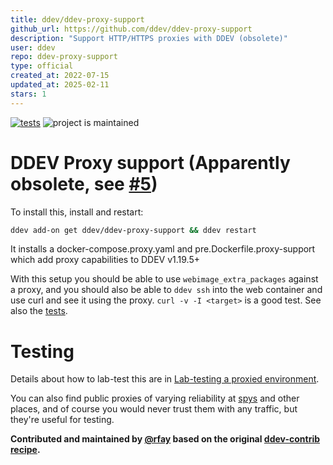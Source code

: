 ```yaml
---
title: ddev/ddev-proxy-support
github_url: https://github.com/ddev/ddev-proxy-support
description: "Support HTTP/HTTPS proxies with DDEV (obsolete)"
user: ddev
repo: ddev-proxy-support
type: official
created_at: 2022-07-15
updated_at: 2025-02-11
stars: 1
---
```


[![tests](https://github.com/ddev/ddev-proxy-support/actions/workflows/tests.yml/badge.svg)](https://github.com/ddev/ddev-proxy-support/actions/workflows/tests.yml) ![project is maintained](https://img.shields.io/maintenance/yes/2023.svg)

# DDEV Proxy support (Apparently obsolete, see [#5](https://github.com/ddev/ddev-proxy-support/issues/5))

To install this, install and restart:

```sh
ddev add-on get ddev/ddev-proxy-support && ddev restart
```

It installs a docker-compose.proxy.yaml and pre.Dockerfile.proxy-support which add proxy capabilities to DDEV v1.19.5+

With this setup you should be able to use `webimage_extra_packages` against a proxy, and you should also be able to `ddev ssh` into the web container and use curl and see it using the proxy. `curl -v -I <target>` is a good test. See also the [tests](tests/test.bats).

# Testing

Details about how to lab-test this are in [Lab-testing a proxied environment](https://github.com/ddev/ddev-proxy-support/blob/main/lab-testing.md).

You can also find public proxies of varying reliability at [spys](https://spys.one/free-proxy-list/US/) and other places, and of course you would never trust them with any traffic, but they're useful for testing.

**Contributed and maintained by [@rfay](https://github.com/rfay) based on the original [ddev-contrib recipe](https://github.com/ddev/ddev-contrib/tree/master/recipes/proxy).**
